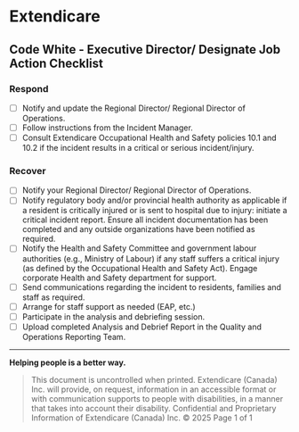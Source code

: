 # Extendicare
## Code White - Executive Director/ Designate Job Action Checklist

### Respond
- [ ] Notify and update the Regional Director/ Regional Director of Operations.
- [ ] Follow instructions from the Incident Manager.
- [ ] Consult Extendicare Occupational Health and Safety policies 10.1 and 10.2 if the incident results in a critical or serious incident/injury.

### Recover
- [ ] Notify your Regional Director/ Regional Director of Operations.
- [ ] Notify regulatory body and/or provincial health authority as applicable if a resident is critically injured or is sent to hospital due to injury: initiate a critical incident report. Ensure all incident documentation has been completed and any outside organizations have been notified as required.
- [ ] Notify the Health and Safety Committee and government labour authorities (e.g., Ministry of Labour) if any staff suffers a critical injury (as defined by the Occupational Health and Safety Act). Engage corporate Health and Safety department for support.
- [ ] Send communications regarding the incident to residents, families and staff as required.
- [ ] Arrange for staff support as needed (EAP, etc.)
- [ ] Participate in the analysis and debriefing session.
- [ ] Upload completed Analysis and Debrief Report in the Quality and Operations Reporting Team.

----

**Helping people is a better way.**

> This document is uncontrolled when printed.
> Extendicare (Canada) Inc. will provide, on request, information in an accessible format or with communication supports to people with disabilities, in a manner that takes into account their disability. Confidential and Proprietary Information of Extendicare (Canada) Inc. © 2025
> Page 1 of 1